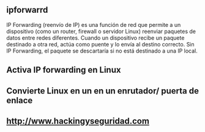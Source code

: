 ## ipforwarrd

IP Forwarding (reenvío de IP) es una función de red que permite a un dispositivo (como un router, firewall o servidor Linux) reenviar paquetes de datos entre redes diferentes. Cuando un dispositivo recibe un paquete destinado a otra red, actúa como puente y lo envía al destino correcto. Sin IP Forwarding, el paquete se descartaría si no está destinado a una IP local.

## Activa IP forwarding en Linux


## Convierte Linux en un en un enrutador/ puerta de enlace 

## http://www.hackingyseguridad.com

